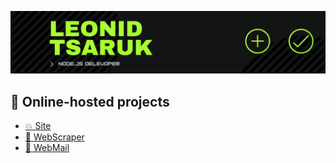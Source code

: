 [![Header](https://raw.githubusercontent.com/NightStrang6r/nightstrang6r/main/assets/header.png)](https://leoit.dev)

## 👀 Online-hosted projects
- [💥 Site](https://leoit.dev "Personal site")
- [🚀 WebScraper](https://scraper.leoit.dev "Web Scraper")
- [📧 WebMail](https://mail.leoit.dev "Web Mail")